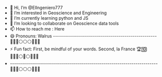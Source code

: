 - 👋 Hi, I’m @ElIngeniero777
- 👀 I’m interested in Geoscience and Engineering
- 🌱 I’m currently learning python and JS
- 💞️ I’m looking to collaborate on Geoscience data tools
- 📫 How to reach me : Here
- 😄 Pronouns: Walrus ----------------------------------------------------🔵🔵🔵⚪⚪⚪🔵🔵🔵
- ⚡ Fun fact: First, be mindful of your words. Second, la France 🏆🔟 🔵🔵🔵⚪🌞⚪🔵🔵🔵
- --------------------------------------------------------------------------🔵🔵🔵⚪⚪⚪🔵🔵🔵
<!---                                                                   
ElIngeniero777/ElIngeniero777 is a ✨ special ✨ repository because its `README.md` (this file) appears on your GitHub profile.
You can click the Preview link to take a look at your changes.
--->
